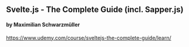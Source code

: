 ## Svelte.js - The Complete Guide (incl. Sapper.js)
#### by Maximilian Schwarzmüller
https://www.udemy.com/course/sveltejs-the-complete-guide/learn/
